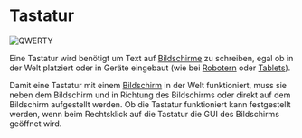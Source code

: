 # Tastatur

![QWERTY](oredict:opencomputers:keyboard)

Eine Tastatur wird benötigt um Text auf [Bildschirme](screen1.md) zu schreiben, egal ob in der Welt platziert oder in Geräte eingebaut (wie bei [Robotern](robot.md) oder [Tablets](../item/tablet.md)).

Damit eine Tastatur mit einem [Bildschirm](screen1.md) in der Welt funktioniert, muss sie neben dem Bildschirm und in Richtung des Bildschirms oder direkt auf dem Bildschirm aufgestellt werden. Ob die Tastatur funktioniert kann festgestellt werden, wenn beim Rechtsklick auf die Tastatur die GUI des Bildschirms geöffnet wird.
